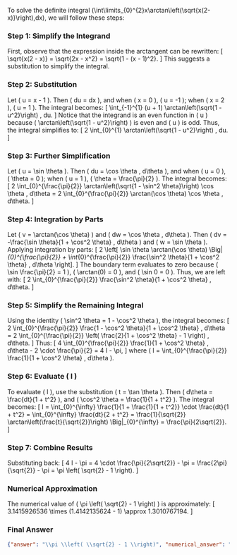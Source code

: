 To solve the definite integral \(\int\limits_{0}^{2}x\arctan\left(\sqrt{x(2-x)}\right)\,dx\), we will follow these steps:

### Step 1: Simplify the Integrand
First, observe that the expression inside the arctangent can be rewritten:
\[
\sqrt{x(2 - x)} = \sqrt{2x - x^2} = \sqrt{1 - (x - 1)^2}.
\]
This suggests a substitution to simplify the integral.

### Step 2: Substitution
Let \( u = x - 1 \). Then \( du = dx \), and when \( x = 0 \), \( u = -1 \); when \( x = 2 \), \( u = 1 \). The integral becomes:
\[
\int_{-1}^{1} (u + 1) \arctan\left(\sqrt{1 - u^2}\right) \, du.
\]
Notice that the integrand is an even function in \( u \) because \( \arctan\left(\sqrt{1 - u^2}\right) \) is even and \( u \) is odd. Thus, the integral simplifies to:
\[
2 \int_{0}^{1} \arctan\left(\sqrt{1 - u^2}\right) \, du.
\]

### Step 3: Further Simplification
Let \( u = \sin \theta \). Then \( du = \cos \theta \, d\theta \), and when \( u = 0 \), \( \theta = 0 \); when \( u = 1 \), \( \theta = \frac{\pi}{2} \). The integral becomes:
\[
2 \int_{0}^{\frac{\pi}{2}} \arctan\left(\sqrt{1 - \sin^2 \theta}\right) \cos \theta \, d\theta = 2 \int_{0}^{\frac{\pi}{2}} \arctan(\cos \theta) \cos \theta \, d\theta.
\]

### Step 4: Integration by Parts
Let \( v = \arctan(\cos \theta) \) and \( dw = \cos \theta \, d\theta \). Then \( dv = -\frac{\sin \theta}{1 + \cos^2 \theta} \, d\theta \) and \( w = \sin \theta \). Applying integration by parts:
\[
2 \left[ \sin \theta \arctan(\cos \theta) \Big|_{0}^{\frac{\pi}{2}} + \int_{0}^{\frac{\pi}{2}} \frac{\sin^2 \theta}{1 + \cos^2 \theta} \, d\theta \right].
\]
The boundary term evaluates to zero because \( \sin \frac{\pi}{2} = 1 \), \( \arctan(0) = 0 \), and \( \sin 0 = 0 \). Thus, we are left with:
\[
2 \int_{0}^{\frac{\pi}{2}} \frac{\sin^2 \theta}{1 + \cos^2 \theta} \, d\theta.
\]

### Step 5: Simplify the Remaining Integral
Using the identity \( \sin^2 \theta = 1 - \cos^2 \theta \), the integral becomes:
\[
2 \int_{0}^{\frac{\pi}{2}} \frac{1 - \cos^2 \theta}{1 + \cos^2 \theta} \, d\theta = 2 \int_{0}^{\frac{\pi}{2}} \left( \frac{2}{1 + \cos^2 \theta} - 1 \right) \, d\theta.
\]
Thus:
\[
4 \int_{0}^{\frac{\pi}{2}} \frac{1}{1 + \cos^2 \theta} \, d\theta - 2 \cdot \frac{\pi}{2} = 4 I - \pi,
\]
where \( I = \int_{0}^{\frac{\pi}{2}} \frac{1}{1 + \cos^2 \theta} \, d\theta \).

### Step 6: Evaluate \( I \)
To evaluate \( I \), use the substitution \( t = \tan \theta \). Then \( d\theta = \frac{dt}{1 + t^2} \), and \( \cos^2 \theta = \frac{1}{1 + t^2} \). The integral becomes:
\[
I = \int_{0}^{\infty} \frac{1}{1 + \frac{1}{1 + t^2}} \cdot \frac{dt}{1 + t^2} = \int_{0}^{\infty} \frac{dt}{2 + t^2} = \frac{1}{\sqrt{2}} \arctan\left(\frac{t}{\sqrt{2}}\right) \Big|_{0}^{\infty} = \frac{\pi}{2\sqrt{2}}.
\]

### Step 7: Combine Results
Substituting back:
\[
4 I - \pi = 4 \cdot \frac{\pi}{2\sqrt{2}} - \pi = \frac{2\pi}{\sqrt{2}} - \pi = \pi \left( \sqrt{2} - 1 \right).
\]

### Numerical Approximation
The numerical value of \( \pi \left( \sqrt{2} - 1 \right) \) is approximately:
\[
3.1415926536 \times (1.4142135624 - 1) \approx 1.3010767194.
\]

### Final Answer
```json
{"answer": "\\pi \\left( \\sqrt{2} - 1 \\right)", "numerical_answer": "1.3010767194"}
```